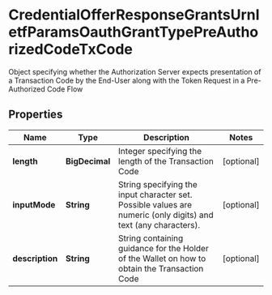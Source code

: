 # CredentialOfferResponseGrantsUrnIetfParamsOauthGrantTypePreAuthorizedCodeTxCode

Object specifying whether the Authorization Server expects presentation of a Transaction Code by the End-User along with the Token Request in a Pre-Authorized Code Flow

## Properties

| Name            | Type           | Description                                                                                                     | Notes      |
| --------------- | -------------- | --------------------------------------------------------------------------------------------------------------- | ---------- |
| **length**      | **BigDecimal** | Integer specifying the length of the Transaction Code                                                           | [optional] |
| **inputMode**   | **String**     | String specifying the input character set. Possible values are numeric (only digits) and text (any characters). | [optional] |
| **description** | **String**     | String containing guidance for the Holder of the Wallet on how to obtain the Transaction Code                   | [optional] |

